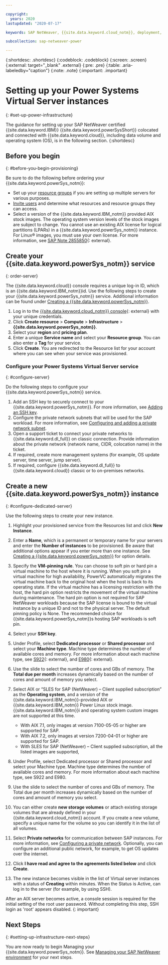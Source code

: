 ```yaml
---

copyright:
  years: 2020
lastupdated: "2020-07-17"

keywords: SAP NetWeaver, {{site.data.keyword.cloud_notm}}, deployment, BYOL, database, {{site.data.keyword.powerSys_notm}}

subcollection: sap-netweaver-power

---
```


{:shortdesc: .shortdesc}
{:codeblock: .codeblock}
{:screen: .screen}
{:external: target="_blank" .external}
{:pre: .pre}
{:table: .aria-labeledby="caption"}
{:note: .note}
{:important: .important}

# Setting up your Power Systems Virtual Server instances
{: #set-up-power-infrastructure}

The guidance for setting up your SAP NetWeaver certified {{site.data.keyword.IBM}} {{site.data.keyword.powerSysShort}} colocated and connected with {{site.data.keyword.cloud}}, including data volume and operating system (OS), is in the following section.
{:shortdesc}

## Before you begin
{: #before-you-begin-provisioning}

Be sure to do the following before ordering your {{site.data.keyword.powerSys_notm}}:

 * Set up your [resource groups](/docs/resources?topic=resources-rgs) if you are setting up multiple servers for various purposes.
 * [Invite users](/docs/iam?topic=iam-getstarted) and determine what resources and resource groups they can access.
 * Select a version of the {{site.data.keyword.IBM_notm}} provided AIX stock images. The operating system version levels of the stock images are subject to change. You cannot use an existing AIX license for logical partitions (LPARs) in a {{site.data.keyword.powerSys_notm}} instance. For Linux&reg; images, you must use your own license. For more information, see [SAP Note 2855850](https://launchpad.support.sap.com/#/notes/2855850){: external}.


## Create your {{site.data.keyword.powerSys_notm}} service
{: order-server}

The {{site.data.keyword.cloud}} console requires a unique log-in ID, which is an {{site.data.keyword.IBM_notm}}id. Use the following steps to create your {{site.data.keyword.powerSys_notm}} service. Additional information can be found under [Creating a {{site.data.keyword.powerSys_notm}}](/docs/power-iaas?topic=power-iaas-creating-power-virtual-server).

1. Log in to the [{{site.data.keyword.cloud_notm}} console](https://cloud.ibm.com){: external} with your unique credentials.
1. Click **Create resource** > **Compute** > **Infrastructure** > **{{site.data.keyword.powerSys_notm}}**.
1. Select your **region** and **pricing plan**.
1. Enter a unique **Service name** and select your **Resource group**. You can also enter a **Tag** for your service.
1. Click **Create**. You are redirected to the Resource list for your account where you can see when your service was provisioned.

### Configure your Power Systems Virtual Server service
{: #configure-server}

Do the following steps to configure your {{site.data.keyword.powerSys_notm}} service.

1. Add an SSH key to securely connect to your {{site.data.keyword.powerSys_notm}}. For more information, see [Adding an SSH key](/docs/ssh-keys?topic=ssh-keys-adding-an-ssh-key).
1.	Configure the private network subnets that will be used for the SAP workload. For more information, see [Configuring and adding a private network subnet](/docs/power-iaas?topic=power-iaas-configuring-subnet).
1. Open a support ticket to connect your private networks to {{site.data.keyword.dl_full}} on classic connection. Provide information about the private network (network name, CIDR, colocation name) in the ticket.
1.	If required, create more management systems (for example, OS update server, time server, jump server).
1.	If required, configure {{site.data.keyword.dl_full}} to {{site.data.keyword.cloud}} classic or to on-premises networks.

## Create a new {{site.data.keyword.powerSys_notm}} instance
{: #configure-dedicated-server}

Use the following steps to create your new instance.

1. Highlight your provisioned service from the Resources list and click **New Instance**.
1. Enter a **Name**, which is a permanent or temporary name for your servers and enter the **Number of instances** to be provisioned. Be aware that additional options appear if you enter more than one instance. See [Creating a {{site.data.keyword.powerSys_notm}}](/docs/power-iaas?topic=power-iaas-creating-power-virtual-server) for option details.
1. Specify the **VM-pinning rule**. You can choose to soft pin or hard pin a virtual machine to the host where it is running. When you soft pin a virtual machine for high availability, PowerVC automatically migrates the virtual machine back to the original host when the host is back to its operating state. If the virtual machine has a licensing restriction with the host, the hard pin option restricts the movement of the virtual machine during maintenance. The hard pin option is not required for SAP NetWeaver workloads because the SAP license is bound to the virtual instance by a unique ID and not to the physical server. The default pinning policy is None. The recommended choice for {{site.data.keyword.powerSys_notm}}s hosting SAP workloads is soft pin.
1. Select your **SSH key**.
1. Under Profile, select  **Dedicated processor** or **Shared processor** and select your **Machine type**. Machine type determines the number of available cores and memory. For more information about each machine type, see [S922](https://www.ibm.com/support/knowledgecenter/en/POWER9/p9hdx/9009_22a_landing.htm){: external}, and [E980](https://www.ibm.com/us-en/marketplace/power-system-e980){: external}.
1. Use the slide to select the number of cores and GBs of memory. The **Total due per month** increases dynamically based on the number of cores and amount of memory you select.
1. Select AIX or “SLES for SAP (NetWeaver) – Client supplied subscription” as the **Operating system**, and a version of the {{site.data.keyword.IBM_notm}}-provided AIX or {{site.data.keyword.IBM_notm}} Power Linux stock image. {{site.data.keyword.IBM_notm}}i and operating system custom images are not supported at this time.

   * With AIX 7.1, only images at version 7100-05-05 or higher are supported for SAP.
   * With AIX 7.2, only images at version 7200-04-01 or higher are supported for SAP.
   * With SLES for SAP (NetWeaver) – Client supplied subscription, all the listed images are supported,

1. Under Profile, select Dedicated processor or Shared processor and select your Machine type. Machine type determines the number of available cores and memory. For more information about each machine type, see S922 and E980.
1. Use the slide to select the number of cores and GBs of memory. The Total due per month increases dynamically based on the number of cores and amount of memory you select.
1. You can either create **new storage volumes** or attach existing storage volumes that are already defined in your {{site.data.keyword.cloud_notm}} account. If you create a new volume, specify a unique name for the volume so you can identify it in the list of all volumes.
8. Select **Private networks** for communication between SAP instances. For more information, see [Configuring a private network](/docs/power-iaas?topic=power-iaas-configuring-subnet). Optionally, you can configure an additional public network, for example, to get OS updates over the internet.
1. Click **I have read and agree to the agreements listed below** and click **Create**.
1. The new instance becomes visible in the list of Virtual server instances with a status of **Creating** within minutes. When the Status is Active, can log in to the server (for example, by using SSH).

  After an AIX server becomes active, a console session is required for the initial setting of the root user password. Without completing this step, SSH login as 'root' appears disabled.
  {: important}

## Next Steps
{: #setting-up-infrastructure-next-steps}

You are now ready to begin Managing your {{site.data.keyword.powerSys_notm}}. See [Managing your SAP NetWeaver environment](/docs/sap-netweaver-power?topic=sap-netweaver-power-manage_environment) for your next steps.
